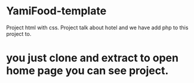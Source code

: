 # YamiFood-template
Project html with css. Project talk about hotel and we have add php to this project to.


# you just clone and extract to open home page you can see project.

